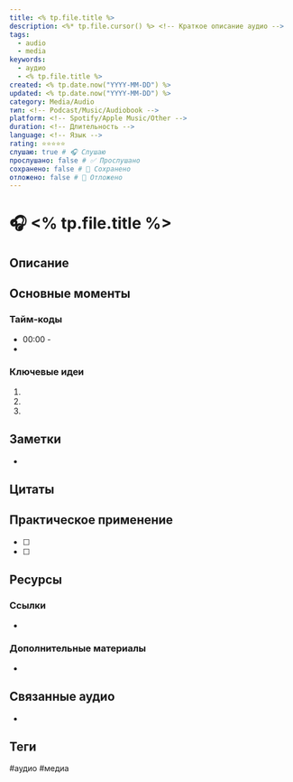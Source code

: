 ```yaml
---
title: <% tp.file.title %>
description: <%* tp.file.cursor() %> <!-- Краткое описание аудио -->
tags:
  - audio
  - media
keywords:
  - аудио
  - <% tp.file.title %>
created: <% tp.date.now("YYYY-MM-DD") %>
updated: <% tp.date.now("YYYY-MM-DD") %>
category: Media/Audio
тип: <!-- Podcast/Music/Audiobook -->
platform: <!-- Spotify/Apple Music/Other -->
duration: <!-- Длительность -->
language: <!-- Язык -->
rating: ⭐⭐⭐⭐⭐
слушаю: true # 🎧 Слушаю
прослушано: false # ✅ Прослушано
сохранено: false # 📌 Сохранено
отложено: false # 📅 Отложено
---
```


# 🎧 <% tp.file.title %>

## Описание
<!-- Подробное описание аудио -->


## Основные моменты
### Тайм-коды
- 00:00 - 
- 

### Ключевые идеи
1. 
2. 
3. 

## Заметки
<!-- Важные моменты, мысли -->
- 

## Цитаты
> 

## Практическое применение
- [ ] 
- [ ] 

## Ресурсы
### Ссылки
- 

### Дополнительные материалы
- 

## Связанные аудио
- 

## Теги
#аудио #медиа
